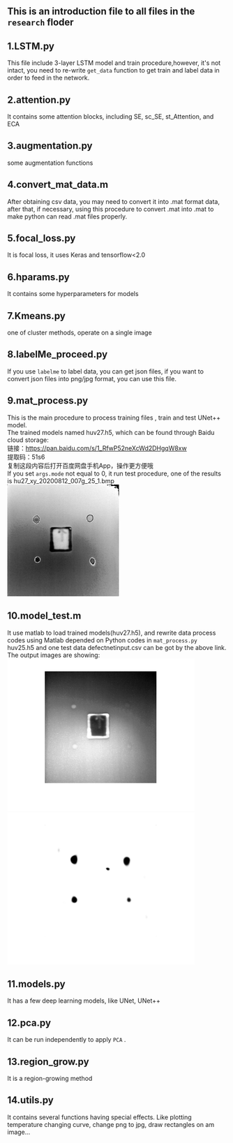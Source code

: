 ## This is an introduction file to all files in the `research` floder  
## 1.LSTM.py   
This file include 3-layer LSTM model and train procedure,however, it's not intact, you need to re-write `get_data` function to get train and label data in order to feed in the network.  
## 2.attention.py  
It contains some attention blocks, including SE, sc_SE, st_Attention, and ECA  
## 3.augmentation.py  
some augmentation functions  
## 4.convert_mat_data.m  
After obtaining csv data, you may need to convert it into .mat format data, after that, if necessary, using this procedure to convert .mat into .mat to make python can read .mat files properly.  
## 5.focal_loss.py  
It is focal loss, it uses Keras and tensorflow<2.0  
## 6.hparams.py
It contains some hyperparameters for models
## 7.Kmeans.py  
one of cluster methods, operate on a single image
## 8.labelMe_proceed.py
If you use `labelme` to label data, you can get json files, if you want to convert json files into png/jpg format, you can use this file.
## 9.mat_process.py
This is the main procedure to process training files , train and test UNet++ model.   
The trained models named huv27.h5, which can be found through Baidu cloud storage:  
链接：https://pan.baidu.com/s/1_RfwP52neXcWd2DHgqW8xw   
提取码：51s6   
复制这段内容后打开百度网盘手机App，操作更方便哦  
If you set `args.mode` not equal to 0, it run test procedure, one of the results is hu27_xy_20200812_007g_25_1.bmp    
![](https://github.com/bozhenhhu/Deep-Learning-Models-for-Defect-Detection/blob/main/research/hu27_xy_20200812_0007g_25_1.bmp)  
## 10.model_test.m  
It use matlab to load trained models(huv27.h5), and rewrite data process codes using Matlab depended on Python codes in `mat_process.py`    
huv25.h5 and one test data defectnetinput.csv can be got by the above link.    
The output images are showing:    
![](https://github.com/bozhenhhu/Deep-Learning-Models-for-Defect-Detection/blob/main/research/matlab_test.png)    
![](https://github.com/bozhenhhu/Deep-Learning-Models-for-Defect-Detection/blob/main/research/matlab_test_result.png)  
## 11.models.py
It has a few deep learning models, like UNet, UNet++ 
## 12.pca.py
It can be run independently to apply `PCA` .
## 13.region_grow.py 
It is a region-growing method
## 14.utils.py
It contains several functions having special effects. Like plotting temperature changing curve, change png to jpg, draw rectangles on am image...
